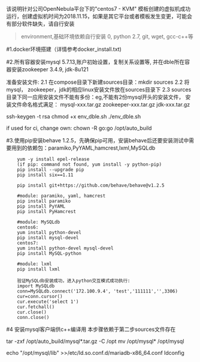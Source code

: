 该说明针对公司OpenNebula平台下的"centos7 - KVM" 模板创建的虚拟机成功运行，创建虚拟机时间为2018.11.15，如果是其它平台或者模板发生变更，可能会有部分软件缺失，请自行安装
> environment,基础环境依赖自行安装
0, python 2.7, git, wget, gcc-c++等

#1.docker环境搭建（详情参考docker_install.txt)

#2.所有容器安装mysql 5.7.13,账户初始设置，复制关系设置等, 并在dble所在容器安装zookeeper 3.4.9, jdk-8u121
  
  准备安装文件:
  2.1 在compose目录下新建sources目录：mkdir sources
  2.2 将mysql， zookeeper，jdk的相应linux安装文件放在sources目录下
  2.3 sources目录下同一应用安装文件不能有多份：eg,不能有2份mysql开头的安装文件， 安装文件命名格式满足：
  mysql-xxx.tar.gz
  zookeeper-xxx.tar.gz
  jdk-xxx.tar.gz
      
  ssh-keygen -t rsa
  chmod +x env_dble.sh
  ./env_dble.sh
  
  if used for ci, change own: 
  chown -R go:go /opt/auto_build

#3.使用pip安装behave 1.2.5，先确保pip可用，安装behave后还要安装测试中需要用到的依赖包：paramiko,PyYAML,hamcrest,lxml,MySQLdb
```
    yum -y install epel-release
    (if pip: command not found, yum install -y python-pip)
    pip install --upgrade pip
    pip install six==1.11

    pip install git+https://github.com/behave/behave@v1.2.5

    #module: paramiko, yaml, hamcrest
    pip install paramiko
    pip install PyYAML
    pip install PyHamcrest

    #module: MySQLdb
    centos6:
    yum install python-devel
    pip install mysql-devel
    centos7:
    yum install python-devel mysql-devel
    pip install MySQL-python

    #module: lxml
    pip install lxml

    验证MySQLdb安装成功，进入python交互模式成功执行:
    import MySQLdb
    conn=MySQLdb.connect('172.100.9.4', 'test','111111','',3306)
    cur=conn.cursor()
    cur.execute('select 1')
    cur.fetchall()
    cur.close()
    conn.close()
```
#4 安装mysql客户端供c++编译用
本步骤依赖于第二步sources文件存在

tar -zxf /opt/auto_build/mysql*.tar.gz -C /opt
mv /opt/mysql* /opt/mysql

echo "/opt/mysql/lib" >>/etc/ld.so.conf.d/mariadb-x86_64.conf
ldconfig

